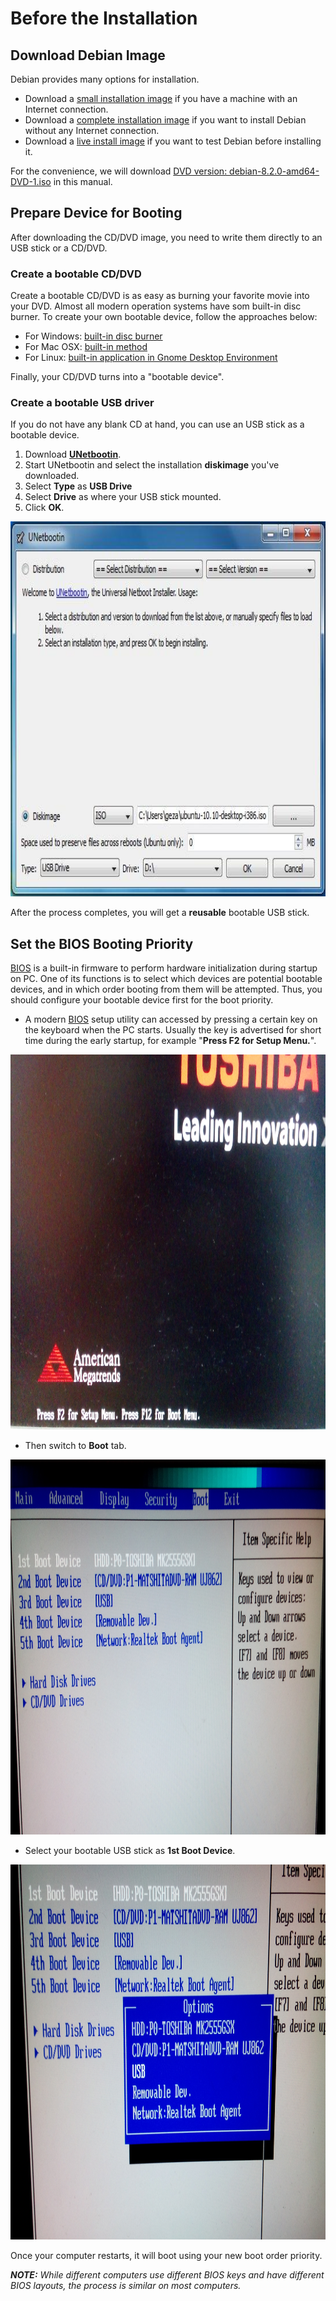 # Before the Installation
## Download Debian Image

Debian provides many options for installation.

-   Download a [small installation image][small] if you have a machine with an Internet connection. 
-   Download a [complete installation image][complete] if you want to install Debian without any Internet connection.
-   Download a [live install image][live] if you want to test Debian before installing it.

For the convenience, we will download [DVD version: debian-8.2.0-amd64-DVD-1.iso][DVD] in this manual.

[small]: https://www.debian.org/distrib/netinst
[complete]: https://www.debian.org/CD/
[live]: https://www.debian.org/CD/live/
[DVD]: http://cdimage.debian.org/debian-cd/8.2.0/amd64/iso-dvd/debian-8.2.0-amd64-DVD-1.iso

## Prepare Device for Booting

After downloading the CD/DVD image, you need to write them directly to an USB stick or a CD/DVD.

### Create a bootable CD/DVD
Create a bootable CD/DVD is as easy as burning your favorite movie into your DVD. 
Almost all modern operation systems have som built-in disc burner. 
To create your own bootable device, follow the approaches below:

-  For Windows: [built-in disc burner][windows-burn]
-  For Mac OSX: [built-in method][osx-burn]
-  For Linux: [built-in application in Gnome Desktop Environment][brasero-burn]

[windows-burn]: http://windows.microsoft.com/en-US/windows7/Burn-a-CD-or-DVD-from-an-ISO-file
[osx-burn]: https://support.apple.com/kb/PH19009?locale=en_US
[brasero-burn]: http://askubuntu.com/questions/136165/how-to-create-iso-images


Finally, your CD/DVD turns into a "bootable device".

### Create a bootable USB driver
If you do not have any blank CD at hand, you can use an USB stick as a bootable device.

1.  Download [**UNetbootin**](https://unetbootin.github.io/).
2.  Start UNetbootin and select the installation **diskimage** you've downloaded.
3.  Select **Type** as **USB Drive**
4.  Select **Drive** as where your USB stick mounted.
5.  Click **OK**.

<img src="../img/unetbootin.jpg" height="600px">

After the process completes, you will get a **reusable** bootable USB stick.

## Set the BIOS Booting Priority 
[BIOS][bios] is a built-in firmware to perform hardware initialization during 
startup on PC. One of its functions is to select which devices are potential 
bootable devices, and in which order booting from them will be attempted. Thus, 
you should configure your bootable device first for the boot priority. 

[bios]: https://en.wikipedia.org/wiki/BIOS

-   A modern [BIOS][bios] setup utility can accessed by pressing a certain key 
    on the keyboard when the PC starts. Usually the key is advertised for short 
    time during the early startup, for example "**Press F2 for Setup Menu.**".

<img src="../img/bios-1.jpg" height="600px">

-   Then switch to **Boot** tab.

<img src="../img/bios-2.jpg" height="600px">

-   Select your bootable USB stick as **1st Boot Device**.

<img src="../img/bios-3.jpg" height="600px">

Once your computer restarts, it will boot using your new boot order priority.  

_**NOTE:** While different computers use different BIOS keys and have different BIOS layouts, the process is similar on most computers._
